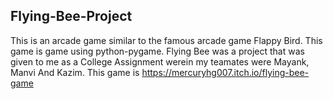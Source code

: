 ## Flying-Bee-Project
This is an arcade game similar to the famous arcade game Flappy Bird.
This game is game using python-pygame.
Flying Bee was a project that was given to me as a College Assignment werein my teamates were Mayank, Manvi And Kazim.
This game is 
https://mercuryhg007.itch.io/flying-bee-game
